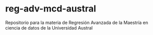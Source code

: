 # reg-adv-mcd-austral
Repositorio para la materia de Regresión Avanzada de la Maestría en ciencia de datos de la Universidad Austral
